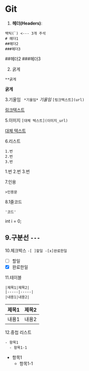 # Git
1. **헤더(Headers)**:
 ```
 백틱(`) <--- 3개 주석
# 헤더1
##헤더2
###헤더3
 ```
##헤더2
###헤더3

2. 굵게
```
**굵게
```
**굵게**

3.기울임
``` *기울임*```
*기울임*
```[링크텍스트](url)```

[링크텍스트](url)

5.이미지
```[대체 텍스트](이미지_url)```

[대체 텍스트](이미지_url)

6.리스트
```
1.번
2.번
3.번
```

1.번
2.번
3.번

7.인용

```>인용문```

8.1줄코드

```'코드'```

int i = 0;

9.구분선
```---```
---

10.체크박스
```-[ ]할일 -[x]완료한일```

- [ ] 할일
- [x] 완료한일

11.테이블

```
|제목1|제목2|
|-----|-----|
|내용1|내용2|
```
|제목1|제목2|
|-----|-----|
|내용1|내용2|

12.중첩 리스트
```
- 항목1
  - 항목1-1
```

- 항목1
  - 항목1-1


